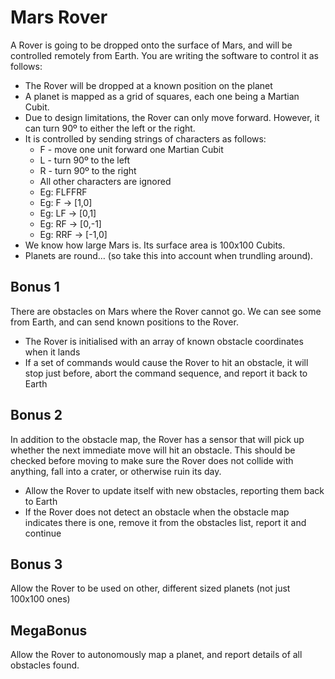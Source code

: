 # Mars Rover
A Rover is going to be dropped onto the surface of Mars, and will be controlled remotely from Earth. You are writing the software to control it as follows:
* The Rover will be dropped at a known position on the planet
* A planet is mapped as a grid of squares, each one being a Martian Cubit.
* Due to design limitations, the Rover can only move forward. However, it can turn 90º to either the left or the right.
* It is controlled by sending strings of characters as follows:
  * F - move one unit forward one Martian Cubit
  * L - turn 90º to the left
  * R - turn 90º to the right
  * All other characters are ignored
  * Eg: FLFFRF
  * Eg: F -> [1,0]
  * Eg: LF -> [0,1]
  * Eg: RF -> [0,-1]
  * Eg: RRF -> [-1,0]
* We know how large Mars is. Its surface area is 100x100 Cubits.
* Planets are round… (so take this into account when trundling around).

## Bonus 1
There are obstacles on Mars where the Rover cannot go. We can see some from Earth, and can send known positions to the Rover.
* The Rover is initialised with an array of known obstacle coordinates when it lands
* If a set of commands would cause the Rover to hit an obstacle, it will stop just before, abort the command sequence, and report it back to Earth

## Bonus 2
In addition to the obstacle map, the Rover has a sensor that will pick up whether the next immediate move will hit an obstacle. This should be checked before moving to make sure the Rover does not collide with anything, fall into a crater, or otherwise ruin its day.
* Allow the Rover to update itself with new obstacles, reporting them back to Earth
* If the Rover does not detect an obstacle when the obstacle map indicates there is one, remove it from the obstacles list, report it and continue

## Bonus 3
Allow the Rover to be used on other, different sized planets (not just 100x100 ones)

## MegaBonus
Allow the Rover to autonomously map a planet, and report details of all obstacles found.